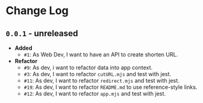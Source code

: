 # Change Log

## `0.0.1` - unreleased

- **Added**
  - `#1`: As Web Dev, I want to have an API to create shorten URL.
- **Refactor**
  - `#9`: As dev, i want to refactor data into app context.
  - `#3`: As dev, I want to refactor `cutURL.mjs` and test with jest.
  - `#11`: As dev, I want to refactor `redirect.mjs` and test with jest.
  - `#19`: As dev, I want to refactor `README.md` to use reference-style links.
  - `#12`: As dev, I want to refactor `app.mjs` and test with jest.
